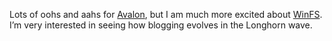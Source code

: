 Lots of oohs and aahs for
[Avalon](http://msdn.microsoft.com/longhorn/default.aspx?pull=/msdnmag/issues/04/01/Avalon/default.aspx),
but I am much more excited about
[WinFS](http://msdn.microsoft.com/longhorn/default.aspx?pull=/msdnmag/issues/04/01/WinFS/default.aspx).
I’m very interested in seeing how blogging evolves in the Longhorn wave.
